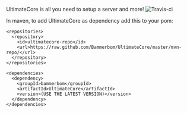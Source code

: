 UltimateCore is all you need to setup a server and more! ![Travis-ci](https://travis-ci.org/Bammerbom/UltimateCore.svg?branch=master)

In maven, to add UltimateCore as dependency add this to your pom:
```
<repositories>
  <repository>
    <id>ultimatecore-repo</id>
    <url>https://raw.github.com/Bammerbom/UltimateCore/master/mvn-repo/</url>
  </repository>
</repositories>

<dependencies>
  <dependency>
    <groupId>bammerbom</groupId>
    <artifactId>UltimateCore</artifactId>
    <version>(USE THE LATEST VERSION)</version>
  </dependency>
</dependencies>
```
